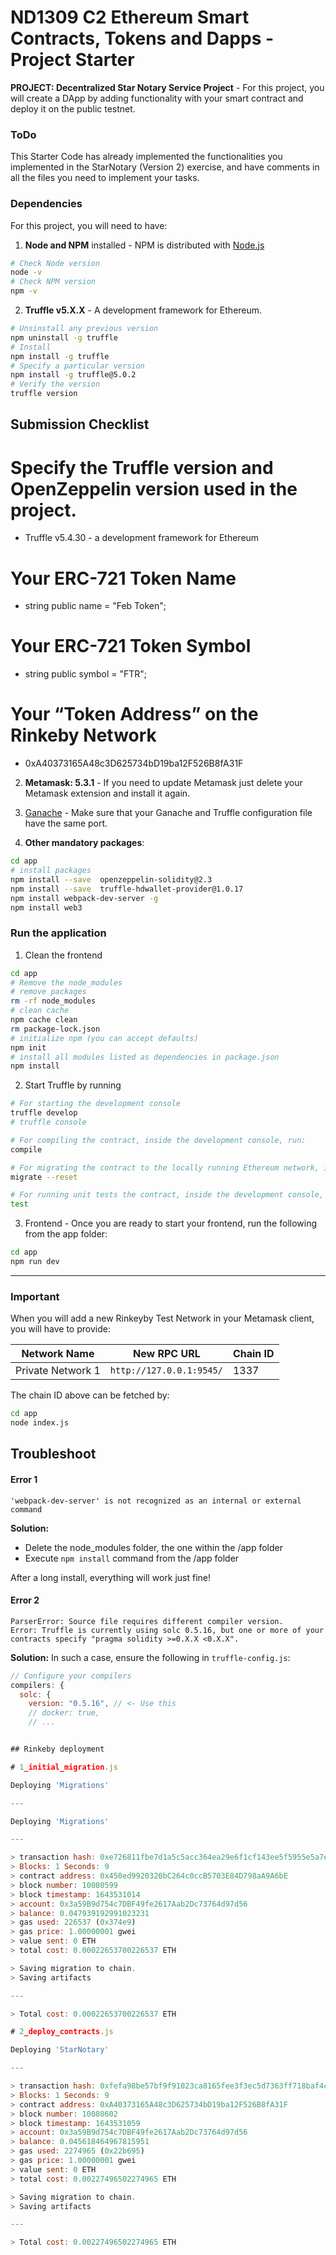# ND1309 C2 Ethereum Smart Contracts, Tokens and Dapps - Project Starter

**PROJECT: Decentralized Star Notary Service Project** - For this project, you will create a DApp by adding functionality with your smart contract and deploy it on the public testnet.

### ToDo

This Starter Code has already implemented the functionalities you implemented in the StarNotary (Version 2) exercise, and have comments in all the files you need to implement your tasks.

### Dependencies

For this project, you will need to have:

1. **Node and NPM** installed - NPM is distributed with [Node.js](https://www.npmjs.com/get-npm)

```bash
# Check Node version
node -v
# Check NPM version
npm -v
```

2. **Truffle v5.X.X** - A development framework for Ethereum.

```bash
# Unsinstall any previous version
npm uninstall -g truffle
# Install
npm install -g truffle
# Specify a particular version
npm install -g truffle@5.0.2
# Verify the version
truffle version
```

## Submission Checklist

# Specify the Truffle version and OpenZeppelin version used in the project.

- Truffle v5.4.30 - a development framework for Ethereum

# Your ERC-721 Token Name

- string public name = "Feb Token";

# Your ERC-721 Token Symbol

- string public symbol = "FTR";

# Your “Token Address” on the Rinkeby Network

- 0xA40373165A48c3D625734bD19ba12F526B8fA31F

2. **Metamask: 5.3.1** - If you need to update Metamask just delete your Metamask extension and install it again.

3. [Ganache](https://www.trufflesuite.com/ganache) - Make sure that your Ganache and Truffle configuration file have the same port.

4. **Other mandatory packages**:

```bash
cd app
# install packages
npm install --save  openzeppelin-solidity@2.3
npm install --save  truffle-hdwallet-provider@1.0.17
npm install webpack-dev-server -g
npm install web3
```

### Run the application

1. Clean the frontend

```bash
cd app
# Remove the node_modules
# remove packages
rm -rf node_modules
# clean cache
npm cache clean
rm package-lock.json
# initialize npm (you can accept defaults)
npm init
# install all modules listed as dependencies in package.json
npm install
```

2. Start Truffle by running

```bash
# For starting the development console
truffle develop
# truffle console

# For compiling the contract, inside the development console, run:
compile

# For migrating the contract to the locally running Ethereum network, inside the development console
migrate --reset

# For running unit tests the contract, inside the development console, run:
test
```

3. Frontend - Once you are ready to start your frontend, run the following from the app folder:

```bash
cd app
npm run dev
```

---

### Important

When you will add a new Rinkeyby Test Network in your Metamask client, you will have to provide:

| Network Name      | New RPC URL              | Chain ID |
| ----------------- | ------------------------ | -------- |
| Private Network 1 | `http://127.0.0.1:9545/` | 1337     |

The chain ID above can be fetched by:

```bash
cd app
node index.js
```

## Troubleshoot

#### Error 1

```
'webpack-dev-server' is not recognized as an internal or external command
```

**Solution:**

- Delete the node_modules folder, the one within the /app folder
- Execute `npm install` command from the /app folder

After a long install, everything will work just fine!

#### Error 2

```
ParserError: Source file requires different compiler version.
Error: Truffle is currently using solc 0.5.16, but one or more of your contracts specify "pragma solidity >=0.X.X <0.X.X".
```

**Solution:** In such a case, ensure the following in `truffle-config.js`:

```js
// Configure your compilers
compilers: {
  solc: {
    version: "0.5.16", // <- Use this
    // docker: true,
    // ...


## Rinkeby deployment

# 1_initial_migration.js

Deploying 'Migrations'

---

Deploying 'Migrations'

---

> transaction hash: 0xe726811fbe7d1a5c5acc364ea29e6f1cf143ee5f5955e5a7ef43fd39798a19b1
> Blocks: 1 Seconds: 9
> contract address: 0x450ed9920320bC264c0ccB5703E84D798aA9A6bE
> block number: 10080599
> block timestamp: 1643531014
> account: 0x3a59B9d754c7DBF49fe2617Aab2Dc73764d97d56
> balance: 0.047939192991023231
> gas used: 226537 (0x374e9)
> gas price: 1.00000001 gwei
> value sent: 0 ETH
> total cost: 0.00022653700226537 ETH

> Saving migration to chain.
> Saving artifacts

---

> Total cost: 0.00022653700226537 ETH

# 2_deploy_contracts.js

Deploying 'StarNotary'

---

> transaction hash: 0xfefa98be57bf9f91023ca8165fee3f3ec5d7363ff718baf4cf6ea251e14e0116
> Blocks: 1 Seconds: 9
> contract address: 0xA40373165A48c3D625734bD19ba12F526B8fA31F
> block number: 10080602
> block timestamp: 1643531059
> account: 0x3a59B9d754c7DBF49fe2617Aab2Dc73764d97d56
> balance: 0.045618464967815951
> gas used: 2274965 (0x22b695)
> gas price: 1.00000001 gwei
> value sent: 0 ETH
> total cost: 0.00227496502274965 ETH

> Saving migration to chain.
> Saving artifacts

---

> Total cost: 0.00227496502274965 ETH
```
